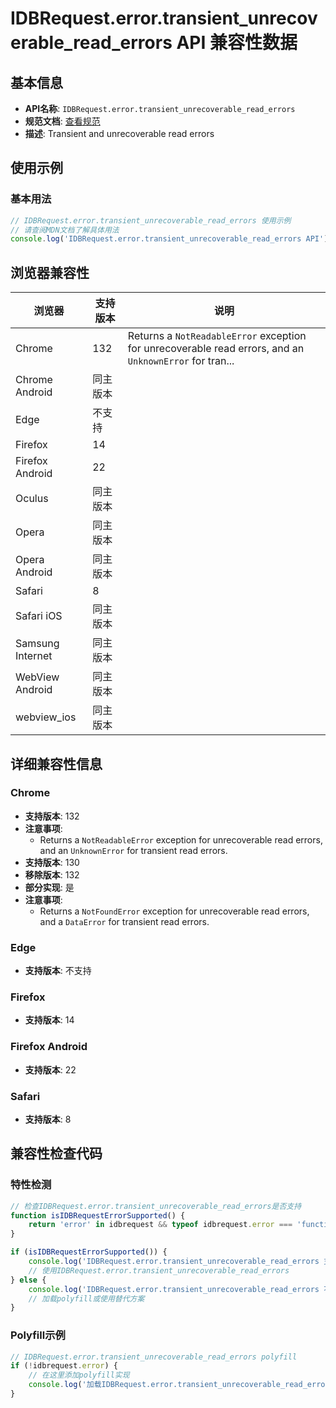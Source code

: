 # IDBRequest.error.transient_unrecoverable_read_errors API 兼容性数据

## 基本信息

- **API名称**: `IDBRequest.error.transient_unrecoverable_read_errors`
- **规范文档**: [查看规范](https://w3c.github.io/IndexedDB/#:~:text=NotReadableError)
- **描述**: Transient and unrecoverable read errors

## 使用示例

### 基本用法

```javascript
// IDBRequest.error.transient_unrecoverable_read_errors 使用示例
// 请查阅MDN文档了解具体用法
console.log('IDBRequest.error.transient_unrecoverable_read_errors API');
```

## 浏览器兼容性

| 浏览器 | 支持版本 | 说明 |
|--------|----------|------|
| Chrome | 132 | Returns a `NotReadableError` exception for unrecoverable read errors, and an `UnknownError` for tran... |
| Chrome Android | 同主版本 |  |
| Edge | 不支持 |  |
| Firefox | 14 |  |
| Firefox Android | 22 |  |
| Oculus | 同主版本 |  |
| Opera | 同主版本 |  |
| Opera Android | 同主版本 |  |
| Safari | 8 |  |
| Safari iOS | 同主版本 |  |
| Samsung Internet | 同主版本 |  |
| WebView Android | 同主版本 |  |
| webview_ios | 同主版本 |  |

## 详细兼容性信息

### Chrome

- **支持版本**: 132
- **注意事项**:
  - Returns a `NotReadableError` exception for unrecoverable read errors, and an `UnknownError` for transient read errors.
- **支持版本**: 130
- **移除版本**: 132
- **部分实现**: 是
- **注意事项**:
  - Returns a `NotFoundError` exception for unrecoverable read errors, and a `DataError` for transient read errors.

### Edge

- **支持版本**: 不支持

### Firefox

- **支持版本**: 14

### Firefox Android

- **支持版本**: 22

### Safari

- **支持版本**: 8

## 兼容性检查代码

### 特性检测

```javascript
// 检查IDBRequest.error.transient_unrecoverable_read_errors是否支持
function isIDBRequestErrorSupported() {
    return 'error' in idbrequest && typeof idbrequest.error === 'function';
}

if (isIDBRequestErrorSupported()) {
    console.log('IDBRequest.error.transient_unrecoverable_read_errors 支持');
    // 使用IDBRequest.error.transient_unrecoverable_read_errors
} else {
    console.log('IDBRequest.error.transient_unrecoverable_read_errors 不支持，需要polyfill');
    // 加载polyfill或使用替代方案
}
```

### Polyfill示例

```javascript
// IDBRequest.error.transient_unrecoverable_read_errors polyfill
if (!idbrequest.error) {
    // 在这里添加polyfill实现
    console.log('加载IDBRequest.error.transient_unrecoverable_read_errors polyfill');
}
```

